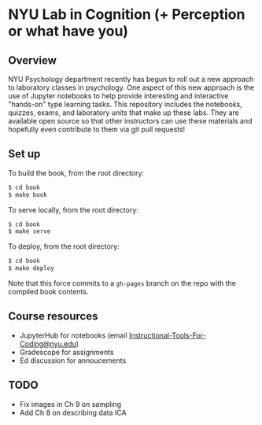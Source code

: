 # NYU Lab in Cognition (+ Perception or what have you)

## Overview

NYU Psychology department recently has begun to roll out a new approach to laboratory classes in
psychology.  One aspect of this new approach is the use of Jupyter notebooks to help provide
interesting and interactive "hands-on" type learning tasks.  This repository includes
the notebooks, quizzes, exams, and laboratory units that make up these labs.  They are available
open source so that other instructors can use these materials and hopefully even contribute to them
via git pull requests!

## Set up

To build the book, from the root directory:
```bash
$ cd book
$ make book
```

To serve locally, from the root directory:
```bash
$ cd book
$ make serve
```

To deploy, from the root directory:
```bash
$ cd book
$ make deploy
```
Note that this force commits to a `gh-pages` branch on the repo with the compiled
book contents.

## Course resources
- JupyterHub for notebooks (email Instructional-Tools-For-Coding@nyu.edu)
- Gradescope for assignments
- Ed discussion for annoucements

## TODO
- Fix images in Ch 9 on sampling
- Add Ch 8 on describing data ICA
